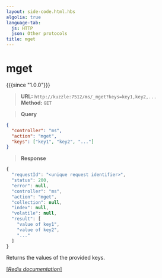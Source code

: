 ```yaml
---
layout: side-code.html.hbs
algolia: true
language-tab:
  js: HTTP
  json: Other protocols
title: mget
---
```


# mget

{{{since "1.0.0"}}}



<blockquote class="js">
<p>
<b>URL:</b> <code>http://kuzzle:7512/ms/_mget?keys=key1,key2,...</code>  
<br><b>Method:</b> <code>GET</code>
</p>
</blockquote>


<blockquote class="json">
<p>
<b>Query</b>
</p>
</blockquote>


```json
{
  "controller": "ms",
  "action": "mget",
  "keys": ["key1", "key2", "..."]
}
```

>**Response**

```javascript
{
  "requestId": "<unique request identifier>",
  "status": 200,
  "error": null,
  "controller": "ms",
  "action": "mget",
  "collection": null,
  "index": null,
  "volatile": null,
  "result": [
    "value of key1",
    "value of key2",
    "..."
  ]
}
```

Returns the values of the provided keys.

[[_Redis documentation_]](https://redis.io/commands/mget)
